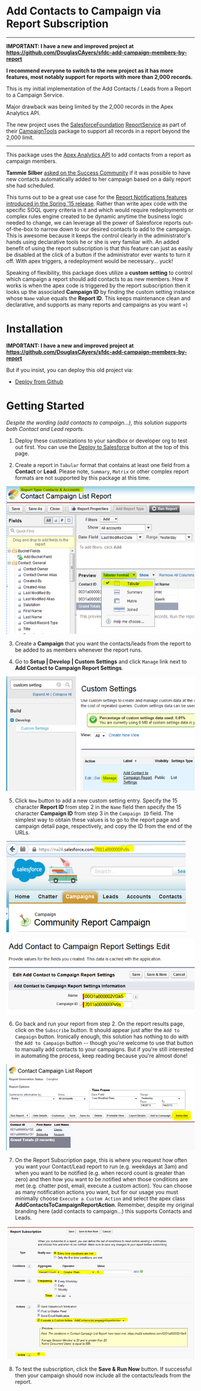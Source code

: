 Add Contacts to Campaign via Report Subscription
================================================

---------------------------------------

**IMPORTANT: I have a new and improved project at https://github.com/DouglasCAyers/sfdc-add-campaign-members-by-report**

**I recommend everyone to switch to the new project as it has more features, most notably support for reports with more than 2,000 records.**

This is my initial implementation of the Add Contacts / Leads from a Report to a Campaign Service.

Major drawback was being limited by the 2,000 records in the Apex Analytics API.

The new project uses the [SalesforceFoundation](https://github.com/SalesforceFoundation) [ReportService](https://github.com/SalesforceFoundation/CampaignTools/blob/master/src/classes/ReportService.cls) as part of their [CampaignTools](https://github.com/SalesforceFoundation/CampaignTools) package to support all records in a report beyond the 2,000 limit.

---------------------------------------

This package uses the [Apex Analytics API](https://developer.salesforce.com/docs/atlas.en-us.apexcode.meta/apexcode/apex_namespace_Reports.htm) to add contacts from a report as campaign members.

**Tammie Silber** [asked on the Success Community](https://success.salesforce.com/0D530000025g9zg) if it was possible to have new contacts automatically added to her campaign based on a daily report she had scheduled.

This turns out to be a great use case for the [Report Notifications features introduced in the Spring '15 release](http://releasenotes.docs.salesforce.com/en-us/spring15/release-notes/rn_salesforce1_reporting_report_notifications_ga.htm). Rather than write apex code with the specific SOQL query criteria in it and which would require redeployments or complex rules engine created to be dynamic anytime the business logic needed to change, we can leverage all the power of Salesforce reports out-of-the-box to narrow down to our desired contacts to add to the campaign. This is awesome because it keeps the control clearly in the administrator's hands using declarative tools he or she is very familiar with. An added benefit of using the report subscription is that this feature can just as easily be disabled at the click of a button if the administrator ever wants to turn it off. With apex triggers, a redeployment would be necessary... yuck!

Speaking of flexibility, this package does utilize a **custom setting** to control which campaign a report should add contacts to as new members. How it works is when the apex code is triggered by the report subscription then it looks up the associated **Campaign ID** by finding the custom setting instance whose `Name` value equals the **Report ID**. This keeps maintenance clean and declarative, and supports as many reports and campaigns as you want =)


Installation
===============

**IMPORTANT: I have a new and improved project at https://github.com/DouglasCAyers/sfdc-add-campaign-members-by-report**

But if you insist, you can deploy this old project via:
* [Deploy from Github](https://githubsfdeploy.herokuapp.com)


Getting Started
===============

*Despite the wording (add contacts to campaign...), this solution supports both Contact and Lead reports.*

1) Deploy these customizations to your sandbox or developer org to test out first. You can use the [Deploy to Salesforce](https://githubsfdeploy.herokuapp.com?owner=douglascayers&repo=sfdc-add-contacts-to-campaign-report-service) button at the top of this page.

2) Create a report in `Tabular` format that contains at least one field from a **Contact** or **Lead**. Please note, `Summary`, `Matrix` or other complex report formats are not supported by this package at this time.

![tabular format](/images/customize_report_tabular.png)

3) Create a **Campaign** that you want the contacts/leads from the report to be added to as members whenever the report runs.

4) Go to **Setup | Develop | Custom Settings** and click `Manage` link next to **Add Contact to Campaign Report Settings**.

![manage settings](/images/manage_custom_setting.png)

5) Click `New` button to add a new custom setting entry. Specify the 15 character **Report ID** from step 2 in the `Name` field then specify the 15 character **Campaign ID** from step 3 in the `Campaign ID` field. The simplest way to obtain these values is to go to the report page and campaign detail page, respectively, and copy the ID from the end of the URLs.

![campaign id](/images/campaign_url_id.png)

![add custom setting](/images/add_custom_setting.png)

6) Go back and run your report from step 2. On the report results page, click on the `Subscribe` button. It should appear just after the `Add to Campaign` button. Ironically enough, this solution has nothing to do with the `Add to Campaign` button -- though you're welcome to use that button to manually add contacts to your campaigns. But if you're still interested in automating the process, keep reading because you're almost done!

![subscribe](/images/subscribe_to_report.png)

7) On the Report Subscription page, this is where you request how often you want your Contact/Lead report to run (e.g. weekdays at 3am) and when you want to be notified (e.g. when record count is greater than zero) and then how you want to be notified when those conditions are met (e.g. chatter post, email, execute a custom action). You can choose as many notification actions you want, but for our usage you must minimally choose `Execute a Custom Action` and select the apex class **AddContactsToCampaignReportAction**. Remember, despite my original branding here (add contacts to campaign...) this supports Contacts and Leads.

![report subscription](/images/report_subscription.png)

8) To test the subscription, click the **Save & Run Now** button. If successful then your campaign should now include all the contacts/leads from the report.
